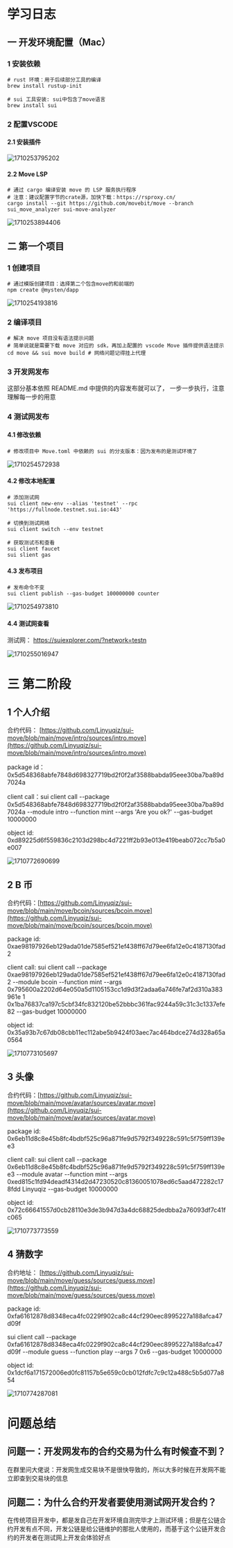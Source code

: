 # 学习日志

## 一 开发环境配置（Mac）

### 1 安装依赖

```
# rust 环境：用于后续部分工具的编译
brew install rustup-init

# sui 工具安装: sui中包含了move语言
brew install sui
```

### 2 配置VSCODE

#### 2.1 安装插件

![1710253795202](image/journal/1710253795202.png)

#### 2.2 Move LSP

```
# 通过 cargo 编译安装 move 的 LSP 服务执行程序
# 注意：建议配置字节的crate源，加快下载：https://rsproxy.cn/
cargo install --git https://github.com/movebit/move --branch sui_move_analyzer sui-move-analyzer

```

![1710253894406](image/journal/1710253894406.png)

## 二 第一个项目

### 1 创建项目

```
# 通过模版创建项目：选择第二个包含move的和前端的
npm create @mysten/dapp
```

![1710254193816](image/journal/1710254193816.png)

### 2 编译项目

```
# 解决 move 项目没有语法提示问题
# 简单说就是需要下载 move 对应的 sdk，再加上配置的 vscode Move 插件提供语法提示 
cd move && sui move build # 网络问题记得挂上代理
```

### 3 开发网发布

这部分基本依照 README.md 中提供的内容发布就可以了， 一步一步执行，注意理解每一步的用意

### 4 测试网发布

#### 4.1 修改依赖

```
# 修改项目中 Move.toml 中依赖的 sui 的分支版本：因为发布的是测试环境了
```

![1710254572938](image/journal/1710254572938.png)

#### 4.2 修改本地配置

```
# 添加测试网
sui client new-env --alias 'testnet' --rpc 'https://fullnode.testnet.sui.io:443'

# 切换到测试网络
sui client switch --env testnet

# 获取测试币和查看
sui client faucet
sui slient gas
```

#### 4.3 发布项目

```
# 发布命令不变
sui client publish --gas-budget 100000000 counter

```

![1710254973810](image/journal/1710254973810.png)

#### 4.4 测试网查看

测试网： https://suiexplorer.com/?network=testn

![1710255016947](image/journal/1710255016947.png)

# 三 第二阶段

## 1 个人介绍

合约代码： [https://github.com/Linyuqiz/sui-move/blob/main/move/intro/sources/intro.move](https://github.com/Linyuqiz/sui-move/blob/main/move/intro/sources/intro.move)

package id：0x5d548368abfe7848d698327719bd2f0f2af3588babda95eee30ba7ba89d7024a

client call：sui client call --package 0x5d548368abfe7848d698327719bd2f0f2af3588babda95eee30ba7ba89d7024a --module intro --function mint --args 'Are you ok?' --gas-budget 10000000

object id: 0xd89225d6f559836c2103d298bc4d7221ff2b93e013e419beab072cc7b5a0e007

![1710772690699](image/journal/1710772690699.png)

## 2 B 币

合约代码：[https://github.com/Linyuqiz/sui-move/blob/main/move/bcoin/sources/bcoin.move](https://github.com/Linyuqiz/sui-move/blob/main/move/bcoin/sources/bcoin.move)

package id: 0xae98197926eb129ada01de7585ef521ef438ff67d79ee6fa12e0c4187130fad2

client call: sui client call --package 0xae98197926eb129ada01de7585ef521ef438ff67d79ee6fa12e0c4187130fad2 --module bcoin --function mint --args 0x795600a2202d64e050a5d1105153cc1d9d3f2adaa6a746fe7af2d310a383961e 1 0x1ba76837ca197c5cbf34fc832120be52bbbc361fac9244a59c31c3c1337efe82 --gas-budget 10000000

object id: 0x35a93b7c67db08cbb11ec112abe5b9424f03aec7ac464bdce274d328a65a0564

![1710773105697](image/journal/1710773105697.png)

## 3 头像

合约代码：[https://github.com/Linyuqiz/sui-move/blob/main/move/avatar/sources/avatar.move](https://github.com/Linyuqiz/sui-move/blob/main/move/avatar/sources/avatar.move)

package id: 0x6eb11d8c8e45b8fc4bdbf525c96a871fe9d5792f349228c591c5f759ff139ee3

client call: sui client call --package 0x6eb11d8c8e45b8fc4bdbf525c96a871fe9d5792f349228c591c5f759ff139ee3 --module avatar --function mint --args 0xed815c1fd94deadf4314d2d47230520c81360051078ed6c5aad472282c178fdd Linyuqiz --gas-budget 10000000

object id: 0x72c66641557d0cb28110e3de3b947d3a4dc68825dedbba2a76093df7c41fc065

![1710773773559](image/journal/1710773773559.png)

## 4 猜数字

合约地址： [https://github.com/Linyuqiz/sui-move/blob/main/move/guess/sources/guess.move](https://github.com/Linyuqiz/sui-move/blob/main/move/guess/sources/guess.move)

package id: 0xfa61612878d8348eca4fc0229f902ca8c44cf290eec8995227a188afca47d09f

sui client call --package 0xfa61612878d8348eca4fc0229f902ca8c44cf290eec8995227a188afca47d09f --module guess --function play --args 7 0x6 --gas-budget 10000000

object id: 0x1dcf6a171572006ed0fc81157b5e659c0cb012fdfc7c9c12a488c5b5d077a854

![1710774287081](image/journal/1710774287081.png)

# 问题总结

## 问题一：开发网发布的合约交易为什么有时候查不到？

在群里问大佬说：开发网生成交易块不是很快导致的，所以大多时候在开发网不能立即查到交易块的信息

## 问题二：为什么合约开发者要使用测试网开发合约？

在传统项目开发中，都是发自己在开发环境自测完毕才上测试环境；但是在公链合约开发有点不同，开发公链是给公链维护的那批人使用的，而基于这个公链开发合约的开发者在测试网上开发会体验好点
